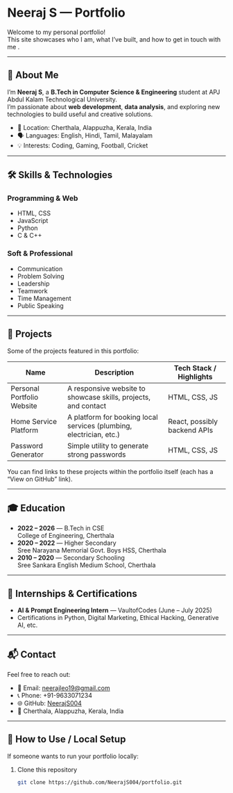 # Neeraj S — Portfolio

Welcome to my personal portfolio!  
This site showcases who I am, what I’ve built, and how to get in touch with me .

---

## 🚀 About Me

I’m **Neeraj S**, a **B.Tech in Computer Science & Engineering** student at APJ Abdul Kalam Technological University.  
I’m passionate about **web development**, **data analysis**, and exploring new technologies to build useful and creative solutions.

- 📍 Location: Cherthala, Alappuzha, Kerala, India  
- 🗣️ Languages: English, Hindi, Tamil, Malayalam  
- 💡 Interests: Coding, Gaming, Football, Cricket  

---

## 🛠️ Skills & Technologies

### Programming & Web

- HTML, CSS  
- JavaScript  
- Python  
- C & C++  

### Soft & Professional

- Communication  
- Problem Solving  
- Leadership  
- Teamwork  
- Time Management  
- Public Speaking  

---

## 📁 Projects

Some of the projects featured in this portfolio:

| Name | Description | Tech Stack / Highlights |
|------|-------------|--------------------------|
| Personal Portfolio Website | A responsive website to showcase skills, projects, and contact | HTML, CSS, JS |
| Home Service Platform | A platform for booking local services (plumbing, electrician, etc.) | React, possibly backend APIs |
| Password Generator | Simple utility to generate strong passwords | HTML, CSS, JS |

You can find links to these projects within the portfolio itself (each has a “View on GitHub” link).

---

## 🎓 Education

- **2022 – 2026** — B.Tech in CSE  
  College of Engineering, Cherthala  
- **2020 – 2022** — Higher Secondary  
  Sree Narayana Memorial Govt. Boys HSS, Cherthala  
- **2010 – 2020** — Secondary Schooling  
  Sree Sankara English Medium School, Cherthala  

---

## 📜 Internships & Certifications

- **AI & Prompt Engineering Intern** — VaultofCodes (June – July 2025)  
- Certifications in Python, Digital Marketing, Ethical Hacking, Generative AI, etc.

---

## 📬 Contact

Feel free to reach out:

- 📧 Email: neerajleo19@gmail.com  
- 📞 Phone: +91-9633071234  
- 🌐 GitHub: [NeerajS004](https://github.com/NeerajS004)  
- 📍 Cherthala, Alappuzha, Kerala, India  

---

## 📂 How to Use / Local Setup

If someone wants to run your portfolio locally:

1. Clone this repository  
   ```bash
   git clone https://github.com/NeerajS004/portfolio.git
